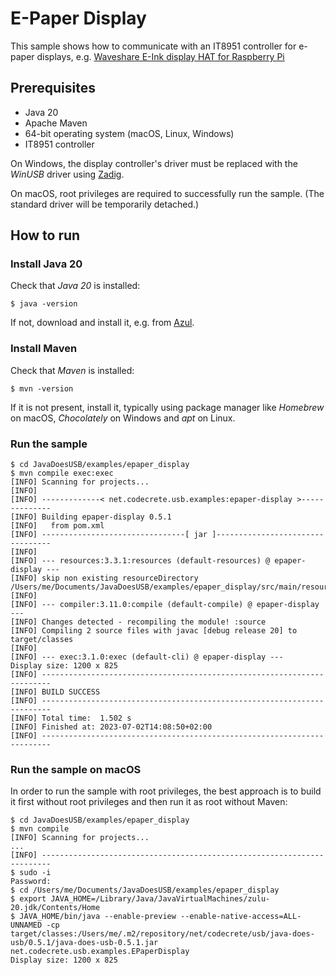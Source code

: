 # E-Paper Display

This sample shows how to communicate with an IT8951 controller for e-paper displays, e.g. [Waveshare E-Ink display HAT for Raspberry Pi](https://www.waveshare.com/9.7inch-e-paper-hat.htm)

## Prerequisites

- Java 20
- Apache Maven
- 64-bit operating system (macOS, Linux, Windows)
- IT8951 controller

On Windows, the display controller's driver must be replaced with the *WinUSB* driver
using [Zadig](https://zadig.akeo.ie/).

On macOS, root privileges are required to successfully run the sample. (The standard driver will
be temporarily detached.)

## How to run

### Install Java 20

Check that *Java 20* is installed:

```shell
$ java -version
```

If not, download and install it, e.g. from [Azul](https://www.azul.com/downloads/?package=jdk).

### Install Maven

Check that *Maven* is installed:

```shell
$ mvn -version
```

If it is not present, install it, typically using package manager like *Homebrew* on macOS, *Chocolately* on Windows and *apt* on Linux.

### Run the sample

```shell
$ cd JavaDoesUSB/examples/epaper_display
$ mvn compile exec:exec
[INFO] Scanning for projects...
[INFO] 
[INFO] -------------< net.codecrete.usb.examples:epaper-display >--------------
[INFO] Building epaper-display 0.5.1
[INFO]   from pom.xml
[INFO] --------------------------------[ jar ]---------------------------------
[INFO] 
[INFO] --- resources:3.3.1:resources (default-resources) @ epaper-display ---
[INFO] skip non existing resourceDirectory /Users/me/Documents/JavaDoesUSB/examples/epaper_display/src/main/resources
[INFO] 
[INFO] --- compiler:3.11.0:compile (default-compile) @ epaper-display ---
[INFO] Changes detected - recompiling the module! :source
[INFO] Compiling 2 source files with javac [debug release 20] to target/classes
[INFO] 
[INFO] --- exec:3.1.0:exec (default-cli) @ epaper-display ---
Display size: 1200 x 825
[INFO] ------------------------------------------------------------------------
[INFO] BUILD SUCCESS
[INFO] ------------------------------------------------------------------------
[INFO] Total time:  1.502 s
[INFO] Finished at: 2023-07-02T14:08:50+02:00
[INFO] ------------------------------------------------------------------------
```

### Run the sample on macOS

In order to run the sample with root privileges, the best approach is to build it first without
root privileges and then run it as root without Maven:

```shell
$ cd JavaDoesUSB/examples/epaper_display
$ mvn compile
[INFO] Scanning for projects...
...
[INFO] ------------------------------------------------------------------------
$ sudo -i
Password:
$ cd /Users/me/Documents/JavaDoesUSB/examples/epaper_display
$ export JAVA_HOME=/Library/Java/JavaVirtualMachines/zulu-20.jdk/Contents/Home
$ JAVA_HOME/bin/java --enable-preview --enable-native-access=ALL-UNNAMED -cp target/classes:/Users/me/.m2/repository/net/codecrete/usb/java-does-usb/0.5.1/java-does-usb-0.5.1.jar net.codecrete.usb.examples.EPaperDisplay
Display size: 1200 x 825
```
